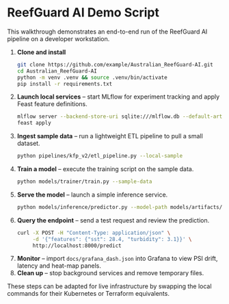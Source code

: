 # ReefGuard AI Demo Script

This walkthrough demonstrates an end-to-end run of the ReefGuard AI pipeline on a developer workstation.

1. **Clone and install**
   ```bash
   git clone https://github.com/example/Australian_ReefGuard-AI.git
   cd Australian_ReefGuard-AI
   python -m venv .venv && source .venv/bin/activate
   pip install -r requirements.txt
   ```
2. **Launch local services** – start MLflow for experiment tracking and apply Feast feature definitions.
   ```bash
   mlflow server --backend-store-uri sqlite:///mlflow.db --default-artifact-root ./mlruns &
   feast apply
   ```
3. **Ingest sample data** – run a lightweight ETL pipeline to pull a small dataset.
   ```bash
   python pipelines/kfp_v2/etl_pipeline.py --local-sample
   ```
4. **Train a model** – execute the training script on the sample data.
   ```bash
   python models/trainer/train.py --sample-data
   ```
5. **Serve the model** – launch a simple inference service.
   ```bash
   python models/inference/predictor.py --model-path models/artifacts/latest &
   ```
6. **Query the endpoint** – send a test request and review the prediction.
   ```bash
   curl -X POST -H "Content-Type: application/json" \
        -d '{"features": {"sst": 28.4, "turbidity": 3.1}}' \
        http://localhost:8000/predict
   ```
7. **Monitor** – import `docs/grafana_dash.json` into Grafana to view PSI drift, latency and heat-map panels.
8. **Clean up** – stop background services and remove temporary files.

These steps can be adapted for live infrastructure by swapping the local commands for their Kubernetes or Terraform equivalents.
